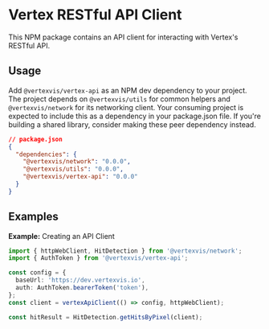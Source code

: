 # Vertex RESTful API Client

This NPM package contains an API client for interacting with Vertex's RESTful
API.

## Usage

Add `@vertexvis/vertex-api` as an NPM dev dependency to your project. The
project depends on `@vertexvis/utils` for common helpers and
`@vertexvis/network` for its networking client. Your consuming project is
expected to include this as a dependency in your package.json file. If you're
building a shared library, consider making these peer dependency instead.

```json
// package.json
{
  "dependencies": {
    "@vertexvis/network": "0.0.0",
    "@vertexvis/utils": "0.0.0",
    "@vertexvis/vertex-api": "0.0.0"
  }
}
```

## Examples

**Example:** Creating an API Client

```ts
import { httpWebClient, HitDetection } from '@vertexvis/network';
import { AuthToken } from '@vertexvis/vertex-api';

const config = {
  baseUrl: 'https://dev.vertexvis.io',
  auth: AuthToken.bearerToken('token'),
};
const client = vertexApiClient(() => config, httpWebClient);

const hitResult = HitDetection.getHitsByPixel(client);
```
